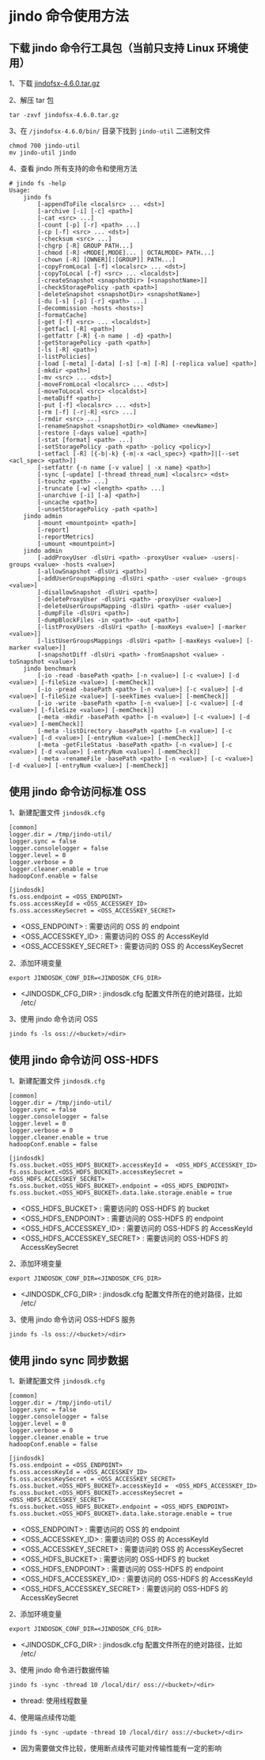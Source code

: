 # jindo 命令使用方法
## 下载 jindo 命令行工具包（当前只支持 Linux 环境使用）
1、下载 [jindofsx-4.6.0.tar.gz](/docs/user/4.x/jindodata_download.md)

2、解压 tar 包 
```shell
tar -zxvf jindofsx-4.6.0.tar.gz
```

3、在 `/jindofsx-4.6.0/bin/` 目录下找到 `jindo-util` 二进制文件
```shell
chmod 700 jindo-util
mv jindo-util jindo
```

4、查看 jindo 所有支持的命令和使用方法
```shell
# jindo fs -help
Usage:
	jindo fs
		[-appendToFile <localsrc> ... <dst>]
		[-archive [-i] [-c] <path>]
		[-cat <src> ...]
		[-count [-p] [-r] <path> ...]
		[-cp [-f] <src> ... <dst>]
		[-checksum <src> ...]
		[-chgrp [-R] GROUP PATH...]
		[-chmod [-R] <MODE[,MODE]... | OCTALMODE> PATH...]
		[-chown [-R] [OWNER][:[GROUP]] PATH...]
		[-copyFromLocal [-f] <localsrc> ... <dst>]
		[-copyToLocal [-f] <src> ... <localdst>]
		[-createSnapshot <snapshotDir> [<snapshotName>]]
		[-checkStoragePolicy -path <path>]
		[-deleteSnapshot <snapshotDir> <snapshotName>]
		[-du [-s] [-p] [-r] <path> ...]
		[-decommission -hosts <hosts>]
		[-formatCache]
		[-get [-f] <src> ... <localdst>]
		[-getfacl [-R] <path>]
		[-getfattr [-R] {-n name | -d} <path>]
		[-getStoragePolicy -path <path>]
		[-ls [-R] <path>]
		[-listPolicies]
		[-load [-meta] [-data] [-s] [-m] [-R] [-replica value] <path>]
		[-mkdir <path>]
		[-mv <src> ... <dst>]
		[-moveFromLocal <localsrc> ... <dst>]
		[-moveToLocal <src> <localdst>]
		[-metaDiff <path>]
		[-put [-f] <localsrc> ... <dst>]
		[-rm [-f] [-r|-R] <src> ...]
		[-rmdir <src> ...]
		[-renameSnapshot <snapshotDir> <oldName> <newName>]
		[-restore [-days value] <path>]
		[-stat [format] <path> ...]
		[-setStoragePolicy -path <path> -policy <policy>]
		[-setfacl [-R] [{-b|-k} {-m|-x <acl_spec>} <path>]|[--set <acl_spec> <path>]]
		[-setfattr {-n name [-v value] | -x name} <path>]
		[-sync [-update] [-thread thread_num] <localsrc> <dst>
		[-touchz <path> ...]
		[-truncate [-w] <length> <path> ...]
		[-unarchive [-i] [-a] <path>]
		[-uncache <path>]
		[-unsetStoragePolicy -path <path>]
	jindo admin
		[-mount <mountpoint> <path>]
		[-report]
		[-reportMetrics]
		[-umount <mountpoint>]
	jindo admin
		[-addProxyUser -dlsUri <path> -proxyUser <value> -users|-groups <value> -hosts <value>] 
		[-allowSnapshot -dlsUri <path>]
		[-addUserGroupsMapping -dlsUri <path> -user <value> -groups <value>]
		[-disallowSnapshot -dlsUri <path>]
		[-deleteProxyUser -dlsUri <path> -proxyUser <value>]
		[-deleteUserGroupsMapping -dlsUri <path> -user <value>]
		[-dumpFile -dlsUri <path>]
		[-dumpBlockFiles -in <path> -out <path>]
		[-listProxyUsers -dlsUri <path> [-maxKeys <value>] [-marker <value>]]
		[-listUserGroupsMappings -dlsUri <path> [-maxKeys <value>] [-marker <value>]]
		[-snapshotDiff -dlsUri <path> -fromSnapshot <value> -toSnapshot <value>]
	jindo benchmark
		[-io -read -basePath <path> [-n <value>] [-c <value>] [-d <value>] [-fileSize <value>] [-memCheck]]
		[-io -pread -basePath <path> [-n <value>] [-c <value>] [-d <value>] [-fileSize <value>] [-seekTimes <value>] [-memCheck]]
		[-io -write -basePath <path> [-n <value>] [-c <value>] [-d <value>] [-fileSize <value>] [-memCheck]]
		[-meta -mkdir -basePath <path> [-n <value>] [-c <value>] [-d <value>] [-memCheck]]
		[-meta -listDirectory -basePath <path> [-n <value>] [-c <value>] [-d <value>] [-entryNum <value>] [-memCheck]]
		[-meta -getFileStatus -basePath <path> [-n <value>] [-c <value>] [-d <value>] [-entryNum <value>] [-memCheck]]
		[-meta -renameFile -basePath <path> [-n <value>] [-c <value>] [-d <value>] [-entryNum <value>] [-memCheck]]
```

## 使用 jindo 命令访问标准 OSS
1、新建配置文件 `jindosdk.cfg`
```shell
[common]
logger.dir = /tmp/jindo-util/
logger.sync = false
logger.consolelogger = false
logger.level = 0
logger.verbose = 0
logger.cleaner.enable = true
hadoopConf.enable = false

[jindosdk]
fs.oss.endpoint = <OSS_ENDPOINT>   
fs.oss.accessKeyId = <OSS_ACCESSKEY_ID>   
fs.oss.accessKeySecret = <OSS_ACCESSKEY_SECRET>                                                            
```

* <OSS_ENDPOINT> : 需要访问的 OSS 的 endpoint
* <OSS_ACCESSKEY_ID> : 需要访问的 OSS 的 AccessKeyId
* <OSS_ACCESSKEY_SECRET> : 需要访问的 OSS 的 AccessKeySecret

2、添加环境变量
```shell 
export JINDOSDK_CONF_DIR=<JINDOSDK_CFG_DIR>
```
* <JINDOSDK_CFG_DIR> : jindosdk.cfg 配置文件所在的绝对路径，比如 /etc/

3、使用 jindo 命令访问 OSS
```shell
jindo fs -ls oss://<bucket>/<dir>
```

## 使用 jindo 命令访问 OSS-HDFS
1、新建配置文件 `jindosdk.cfg`
```shell
[common]
logger.dir = /tmp/jindo-util/
logger.sync = false
logger.consolelogger = false
logger.level = 0
logger.verbose = 0
logger.cleaner.enable = true
hadoopConf.enable = false

[jindosdk]
fs.oss.bucket.<OSS_HDFS_BUCKET>.accessKeyId =  <OSS_HDFS_ACCESSKEY_ID>   
fs.oss.bucket.<OSS_HDFS_BUCKET>.accessKeySecret = <OSS_HDFS_ACCESSKEY_SECRET>
fs.oss.bucket.<OSS_HDFS_BUCKET>.endpoint = <OSS_HDFS_ENDPOINT>   
fs.oss.bucket.<OSS_HDFS_BUCKET>.data.lake.storage.enable = true                                                        
```

* <OSS_HDFS_BUCKET> : 需要访问的 OSS-HDFS 的 bucket
* <OSS_HDFS_ENDPOINT> : 需要访问的 OSS-HDFS 的 endpoint
* <OSS_HDFS_ACCESSKEY_ID> : 需要访问的 OSS-HDFS 的 AccessKeyId
* <OSS_HDFS_ACCESSKEY_SECRET> : 需要访问的 OSS-HDFS 的 AccessKeySecret

2、添加环境变量
```shell 
export JINDOSDK_CONF_DIR=<JINDOSDK_CFG_DIR>
```
* <JINDOSDK_CFG_DIR> : jindosdk.cfg 配置文件所在的绝对路径，比如 /etc/

3、使用 jindo 命令访问 OSS-HDFS 服务
```shell
jindo fs -ls oss://<bucket>/<dir>
```


## 使用 jindo sync 同步数据
1、新建配置文件 `jindosdk.cfg`
```shell
[common]
logger.dir = /tmp/jindo-util/
logger.sync = false
logger.consolelogger = false
logger.level = 0
logger.verbose = 0
logger.cleaner.enable = true
hadoopConf.enable = false

[jindosdk]
fs.oss.endpoint = <OSS_ENDPOINT>   
fs.oss.accessKeyId = <OSS_ACCESSKEY_ID>   
fs.oss.accessKeySecret = <OSS_ACCESSKEY_SECRET>       
fs.oss.bucket.<OSS_HDFS_BUCKET>.accessKeyId =  <OSS_HDFS_ACCESSKEY_ID>   
fs.oss.bucket.<OSS_HDFS_BUCKET>.accessKeySecret = <OSS_HDFS_ACCESSKEY_SECRET>
fs.oss.bucket.<OSS_HDFS_BUCKET>.endpoint = <OSS_HDFS_ENDPOINT>   
fs.oss.bucket.<OSS_HDFS_BUCKET>.data.lake.storage.enable = true                                                        
```
* <OSS_ENDPOINT> : 需要访问的 OSS 的 endpoint
* <OSS_ACCESSKEY_ID> : 需要访问的 OSS 的 AccessKeyId
* <OSS_ACCESSKEY_SECRET> : 需要访问的 OSS 的 AccessKeySecret
* <OSS_HDFS_BUCKET> : 需要访问的 OSS-HDFS 的 bucket
* <OSS_HDFS_ENDPOINT> : 需要访问的 OSS-HDFS 的 endpoint
* <OSS_HDFS_ACCESSKEY_ID> : 需要访问的 OSS-HDFS 的 AccessKeyId
* <OSS_HDFS_ACCESSKEY_SECRET> : 需要访问的 OSS-HDFS 的 AccessKeySecret

2、添加环境变量
```shell 
export JINDOSDK_CONF_DIR=<JINDOSDK_CFG_DIR>
```
* <JINDOSDK_CFG_DIR> : jindosdk.cfg 配置文件所在的绝对路径，比如 /etc/

3、使用 jindo 命令进行数据传输
```shell
jindo fs -sync -thread 10 /local/dir/ oss://<bucket>/<dir>
```
* thread: 使用线程数量

4、使用端点续传功能
```shell
jindo fs -sync -update -thread 10 /local/dir/ oss://<bucket>/<dir>
```
* 因为需要做文件比较，使用断点续传可能对传输性能有一定的影响
  